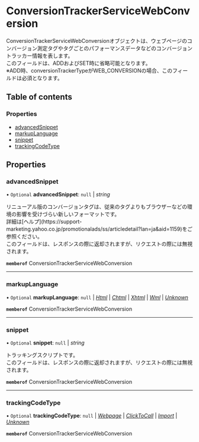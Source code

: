 # ConversionTrackerServiceWebConversion


<div lang=\"ja\">ConversionTrackerServiceWebConversionオブジェクトは、ウェブページのコンバージョン測定タグやタグごとのパフォーマンスデータなどのコンバージョントラッカー情報を表します。<br> このフィールドは、ADDおよびSET時に省略可能となります。<br> ※ADD時、conversionTrackerTypeがWEB_CONVERSIONの場合、このフィールドは必須となります。</div> 

## Table of contents

### Properties

- [advancedSnippet](conversiontrackerservicewebconversion.md#advancedsnippet)
- [markupLanguage](conversiontrackerservicewebconversion.md#markuplanguage)
- [snippet](conversiontrackerservicewebconversion.md#snippet)
- [trackingCodeType](conversiontrackerservicewebconversion.md#trackingcodetype)

## Properties

### advancedSnippet

• `Optional` **advancedSnippet**: ``null`` \| *string*

<div lang=\"ja\">リニューアル版のコンバージョンタグは、従来のタグよりもブラウザーなどの環境の影響を受けづらい新しいフォーマットです。<br/> 詳細は[ヘルプ](https://support-marketing.yahoo.co.jp/promotionalads/ss/articledetail?lan=ja&aid=1159)をご参照ください。<br> このフィールドは、レスポンスの際に返却されますが、リクエストの際には無視されます。</div> 

**`memberof`** ConversionTrackerServiceWebConversion

___

### markupLanguage

• `Optional` **markupLanguage**: ``null`` \| [*Html*](./enums/conversiontrackerservicemarkuplanguage.md#html) \| [*Chtml*](./enums/conversiontrackerservicemarkuplanguage.md#chtml) \| [*Xhtml*](./enums/conversiontrackerservicemarkuplanguage.md#xhtml) \| [*Wml*](./enums/conversiontrackerservicemarkuplanguage.md#wml) \| [*Unknown*](./enums/conversiontrackerservicemarkuplanguage.md#unknown)

**`memberof`** ConversionTrackerServiceWebConversion

___

### snippet

• `Optional` **snippet**: ``null`` \| *string*

<div lang=\"ja\">トラッキングスクリプトです。<br> このフィールドは、レスポンスの際に返却されますが、リクエストの際には無視されます。</div> 

**`memberof`** ConversionTrackerServiceWebConversion

___

### trackingCodeType

• `Optional` **trackingCodeType**: ``null`` \| [*Webpage*](./enums/conversiontrackerservicetrackingcodetype.md#webpage) \| [*ClickToCall*](./enums/conversiontrackerservicetrackingcodetype.md#clicktocall) \| [*Import*](./enums/conversiontrackerservicetrackingcodetype.md#import) \| [*Unknown*](./enums/conversiontrackerservicetrackingcodetype.md#unknown)

**`memberof`** ConversionTrackerServiceWebConversion
